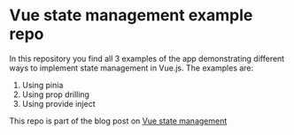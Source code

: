 # Vue state management example repo
In this repository you find all 3 examples of the app demonstrating different ways to implement state management in Vue.js. The examples are:
1. Using pinia
2. Using prop drilling
3. Using provide inject

This repo is part of the blog post on [Vue state management](https://www.blog.com)